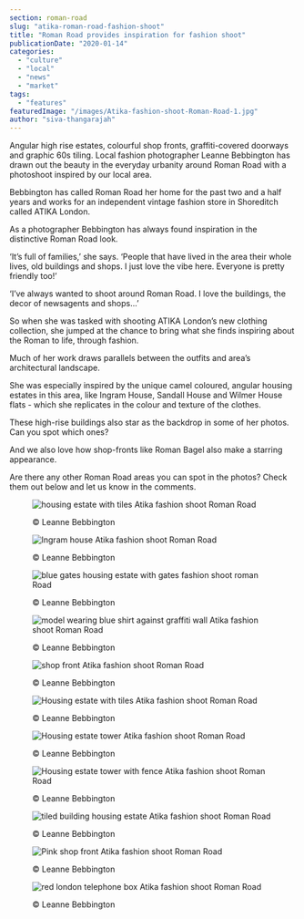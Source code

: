 ```yaml
---
section: roman-road
slug: "atika-roman-road-fashion-shoot"
title: "Roman Road provides inspiration for fashion shoot"
publicationDate: "2020-01-14"
categories: 
  - "culture"
  - "local"
  - "news"
  - "market"
tags: 
  - "features"
featuredImage: "/images/Atika-fashion-shoot-Roman-Road-1.jpg"
author: "siva-thangarajah"
---
```


Angular high rise estates, colourful shop fronts, graffiti-covered doorways and graphic 60s tiling. Local fashion photographer Leanne Bebbington has drawn out the beauty in the everyday urbanity around Roman Road with a photoshoot inspired by our local area.

Bebbington has called Roman Road her home for the past two and a half years and works for an independent vintage fashion store in Shoreditch called ATIKA London.

As a photographer Bebbington has always found inspiration in the distinctive Roman Road look.

‘It’s full of families,’ she says. ‘People that have lived in the area their whole lives, old buildings and shops. I just love the vibe here. Everyone is pretty friendly too!’

‘I’ve always wanted to shoot around Roman Road. I love the buildings, the decor of newsagents and shops…’

So when she was tasked with shooting ATIKA London’s new clothing collection, she jumped at the chance to bring what she finds inspiring about the Roman to life, through fashion.

Much of her work draws parallels between the outfits and area’s architectural landscape.

She was especially inspired by the unique camel coloured, angular housing estates in this area, like Ingram House, Sandall House and Wilmer House flats - which she replicates in the colour and texture of the clothes.

These high-rise buildings also star as the backdrop in some of her photos. Can you spot which ones?

And we also love how shop-fronts like Roman Bagel also make a starring appearance.

Are there any other Roman Road areas you can spot in the photos? Check them out below and let us know in the comments.

<figure>

![housing estate with tiles Atika fashion shoot Roman Road](/images/Atika-fashion-shoot-Roman-Road-13.jpg)

<figcaption>

© Leanne Bebbington

</figcaption>

</figure>

<figure>

![Ingram house Atika fashion shoot Roman Road](/images/Atika-fashion-shoot-Roman-Road-12.jpg)

<figcaption>

© Leanne Bebbington

</figcaption>

</figure>

<figure>

![blue gates housing estate with gates fashion shoot roman Road](/images/Atika-fashion-shoot-Roman-Road-11.jpg)

<figcaption>

© Leanne Bebbington

</figcaption>

</figure>

<figure>

![model wearing blue shirt against graffiti wall Atika fashion shoot Roman Road](/images/Atika-fashion-shoot-Roman-Road-10.jpg)

<figcaption>

© Leanne Bebbington

</figcaption>

</figure>

<figure>

![shop front Atika fashion shoot Roman Road](/images/Atika-fashion-shoot-Roman-Road-9.jpg)

<figcaption>

© Leanne Bebbington

</figcaption>

</figure>

<figure>

![Housing estate with tiles Atika fashion shoot Roman Road](/images/Atika-fashion-shoot-Roman-Road-7.jpg)

<figcaption>

© Leanne Bebbington

</figcaption>

</figure>

<figure>

![Housing estate tower Atika fashion shoot Roman Road](/images/Atika-fashion-shoot-Roman-Road-6.jpg)

<figcaption>

© Leanne Bebbington

</figcaption>

</figure>

<figure>

![Housing estate tower with fence Atika fashion shoot Roman Road](/images/Atika-fashion-shoot-Roman-Road-5.jpg)

<figcaption>

© Leanne Bebbington

</figcaption>

</figure>

<figure>

![ tiled building housing estate Atika fashion shoot Roman Road](/images/Atika-fashion-shoot-Roman-Road-4.jpg)

<figcaption>

© Leanne Bebbington

</figcaption>

</figure>

<figure>

![Pink shop front Atika fashion shoot Roman Road](/images/Atika-fashion-shoot-Roman-Road-3.jpg)

<figcaption>

© Leanne Bebbington

</figcaption>

</figure>

<figure>

![red london telephone box Atika fashion shoot Roman Road](/images/Atika-fashion-shoot-Roman-Road-2.jpg)

<figcaption>

© Leanne Bebbington

</figcaption>

</figure>
